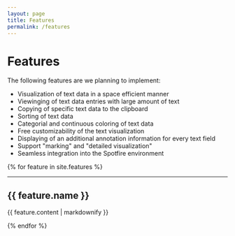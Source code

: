 ```yaml
---
layout: page
title: Features
permalink: /features
---
```


# Features

The following features are we planning to implement:

* Visualization of text data in a space efficient manner
* Viewinging of text data entries with large amount of text
* Copying of specific text data to the clipboard
* Sorting of text data
* Categorial and continuous coloring of text data
* Free customizability of the text visualization
* Displaying of an additional annotation information for every text field
* Support "marking" and "detailed visualization" 
* Seamless integration into the Spotfire environment

<div class="section-index">
{% for feature in site.features %}
    <hr class="panel-line">
    <div class="entry">
  <h2>
      {{ feature.name }}
    </a>
  </h2>
  <p>{{ feature.content | markdownify }}</p>
  </div>
{% endfor %}
</div>
